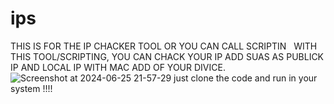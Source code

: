 # ips
THIS IS FOR THE IP CHACKER TOOL OR YOU CAN  CALL  SCRIPTIN  
WITH THIS TOOL/SCRIPTING, YOU CAN CHACK YOUR IP ADD
SUAS AS PUBLICK IP AND LOCAL IP WITH MAC ADD OF YOUR DIVICE.
![Screenshot at 2024-06-25 21-57-29](https://github.com/didwmsabargayary/ips/assets/61718775/71ad2ef1-09f8-4be5-bded-b64edba7e7c2)
just clone the code and run in your system !!!!
